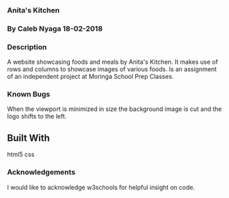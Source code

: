 ### Anita's Kitchen
### By Caleb Nyaga 18-02-2018
### Description
A website showcasing foods and meals by Anita's Kitchen. It makes use of rows and columns to showcase images of various foods. Is an assignment of an independent project at Moringa School Prep Classes.  
### Known Bugs
When the viewport is minimized in size the background image is cut and the logo shifts to the left.
## Built With
html5 css
### Acknowledgements
I would like to acknowledge w3schools for helpful insight on code.
